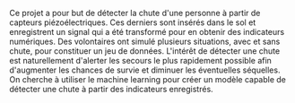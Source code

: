 Ce projet a pour but de détecter la chute d'une personne à partir de capteurs piézoélectriques. Ces derniers sont insérés dans le sol et enregistrent un signal qui a été transformé pour en obtenir des indicateurs numériques. Des volontaires ont simulé plusieurs situations, avec et sans chute, pour constituer un jeu de données. L'intérêt de détecter une chute est naturellement d'alerter les secours le plus rapidement possible afin d'augmenter les chances de survie et diminuer les éventuelles séquelles. On cherche à utiliser le machine learning pour créer un modèle capable de détecter une chute à partir des indicateurs enregistrés.
